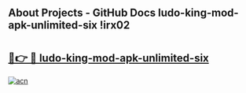 ## About Projects - GitHub Docs ludo-king-mod-apk-unlimited-six !irx02

# <h2><a href="https://andorid.site?title=ludo-king-mod-apk-unlimited-six&ref=14PRO">🔗👉 🔴 ludo-king-mod-apk-unlimited-six</a></h2>

[![acn](https://github.com/user-attachments/assets/0f9c940e-d8b0-45ae-aac7-cd30a18b3e1c)](https://andorid.site?title=ludo-king-mod-apk-unlimited-six&ref=14PRO)

